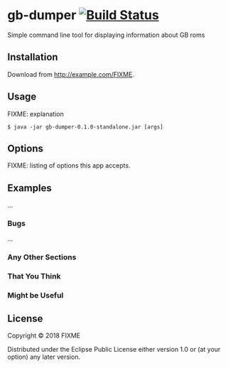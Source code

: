 # gb-dumper [![Build Status](https://travis-ci.org/gernd/gb-dumper.svg?branch=master)](https://travis-ci.org/gernd/gb-dumper)

Simple command line tool for displaying information about GB roms

## Installation

Download from http://example.com/FIXME.

## Usage

FIXME: explanation

    $ java -jar gb-dumper-0.1.0-standalone.jar [args]

## Options

FIXME: listing of options this app accepts.

## Examples

...

### Bugs

...

### Any Other Sections
### That You Think
### Might be Useful

## License

Copyright © 2018 FIXME

Distributed under the Eclipse Public License either version 1.0 or (at
your option) any later version.
